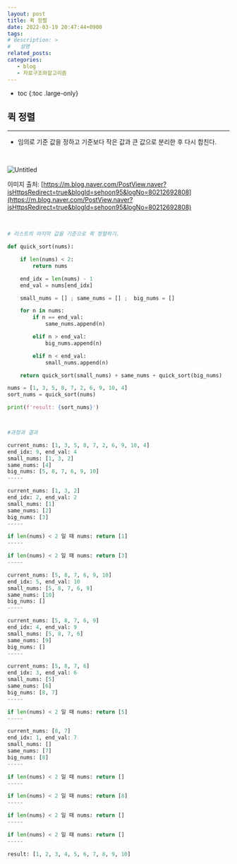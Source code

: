 ```yaml
---
layout: post
title: 퀵 정렬
date: 2022-03-19 20:47:44+0900
tags: 
# description: >
#   설명
related_posts:
categories:
   - blog
   - 자료구조와알고리즘
---
```


* toc
{:toc .large-only}

## 퀵 정렬

---

- 임의로 기준 값을 정하고 기준보다 작은 값과 큰 값으로 분리한 후 다시 합친다.

<br>

![Untitled](https://www.notion.so/image/https%3A%2F%2Fs3-us-west-2.amazonaws.com%2Fsecure.notion-static.com%2F7b3fec11-76d0-4690-9d3b-a2a8260f396f%2FUntitled.png?table=block&id=98f3ec4a-bb7b-4e91-9682-9d2db50091dd&spaceId=f16113f4-95e7-4ac6-ada0-45492733c4cd&width=2000&userId=92169a94-f707-422c-af89-db4f03f6645b&cache=v2)

이미지 출처: [https://m.blog.naver.com/PostView.naver?isHttpsRedirect=true&blogId=sehoon95&logNo=80212692808](https://m.blog.naver.com/PostView.naver?isHttpsRedirect=true&blogId=sehoon95&logNo=80212692808)

<br>

```python
# 리스트의 마지막 값을 기준으로 퀵 정렬하기.

def quick_sort(nums):

    if len(nums) < 2:
        return nums

    end_idx = len(nums) - 1
    end_val = nums[end_idx]

    small_nums = [] ; same_nums = [] ;  big_nums = []

    for n in nums:
        if n == end_val:
            same_nums.append(n)

        elif n > end_val:
            big_nums.append(n)

        elif n < end_val:
            small_nums.append(n)

    return quick_sort(small_nums) + same_nums + quick_sort(big_nums)

nums = [1, 3, 5, 8, 7, 2, 6, 9, 10, 4]
sort_nums = quick_sort(nums)

print(f'result: {sort_nums}')



#과정과 결과

current_nums: [1, 3, 5, 8, 7, 2, 6, 9, 10, 4]
end_idx: 9, end_val: 4
small_nums: [1, 3, 2]
same_nums: [4]
big_nums: [5, 8, 7, 6, 9, 10]
-----

current_nums: [1, 3, 2]
end_idx: 2, end_val: 2
small_nums: [1]
same_nums: [2]
big_nums: [3]
-----

if len(nums) < 2 일 때 nums: return [1]
-----

if len(nums) < 2 일 때 nums: return [3]
-----

current_nums: [5, 8, 7, 6, 9, 10]
end_idx: 5, end_val: 10
small_nums: [5, 8, 7, 6, 9]
same_nums: [10]
big_nums: []
-----

current_nums: [5, 8, 7, 6, 9]
end_idx: 4, end_val: 9
small_nums: [5, 8, 7, 6]
same_nums: [9]
big_nums: []
-----

current_nums: [5, 8, 7, 6]
end_idx: 3, end_val: 6
small_nums: [5]
same_nums: [6]
big_nums: [8, 7]
-----

if len(nums) < 2 일 때 nums: return [5]
-----

current_nums: [8, 7]
end_idx: 1, end_val: 7
small_nums: []
same_nums: [7]
big_nums: [8]
-----

if len(nums) < 2 일 때 nums: return []
-----

if len(nums) < 2 일 때 nums: return [8]
-----

if len(nums) < 2 일 때 nums: return []
-----

if len(nums) < 2 일 때 nums: return []
-----

result: [1, 2, 3, 4, 5, 6, 7, 8, 9, 10]
```